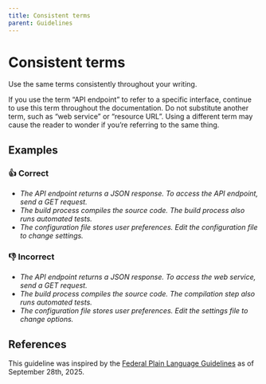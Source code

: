 ```yaml
---
title: Consistent terms
parent: Guidelines
---
```


# Consistent terms

Use the same terms consistently throughout your writing.

If you use the term “API endpoint” to refer to a specific interface, continue to use this term throughout the documentation.
Do not substitute another term, such as “web service” or “resource URL”.
Using a different term may cause the reader to wonder if you’re referring to the same thing.


## Examples

### 👍 Correct

* *The API endpoint returns a JSON response. To access the API endpoint, send a GET request.*
* *The build process compiles the source code. The build process also runs automated tests.*
* *The configuration file stores user preferences. Edit the configuration file to change settings.*

### 👎 Incorrect

* *The API endpoint returns a JSON response. To access the web service, send a GET request.*
* *The build process compiles the source code. The compilation step also runs automated tests.*
* *The configuration file stores user preferences. Edit the settings file to change options.*

## References

This guideline was inspired by the [Federal Plain Language Guidelines](https://www.plainlanguage.gov/guidelines/words/use-the-same-terms-consistently/) as of September 28th, 2025.
